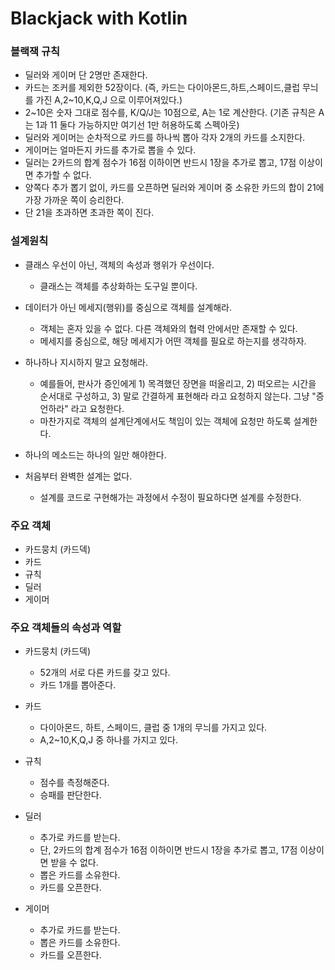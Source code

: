 # Blackjack with Kotlin

### 블랙잭 규칙
- 딜러와 게이머 단 2명만 존재한다.
- 카드는 조커를 제외한 52장이다. (즉, 카드는 다이아몬드,하트,스페이드,클럽 무늬를 가진 A,2~10,K,Q,J 으로 이루어져있다.)
- 2~10은 숫자 그대로 점수를, K/Q/J는 10점으로, A는 1로 계산한다. (기존 규칙은 A는 1과 11 둘다 가능하지만 여기선 1만 허용하도록 스펙아웃)
- 딜러와 게이머는 순차적으로 카드를 하나씩 뽑아 각자 2개의 카드를 소지한다.
- 게이머는 얼마든지 카드를 추가로 뽑을 수 있다.
- 딜러는 2카드의 합계 점수가 16점 이하이면 반드시 1장을 추가로 뽑고, 17점 이상이면 추가할 수 없다.
- 양쪽다 추가 뽑기 없이, 카드를 오픈하면 딜러와 게이머 중 소유한 카드의 합이 21에 가장 가까운 쪽이 승리한다.
- 단 21을 초과하면 초과한 쪽이 진다.
### 설계원칙
- 클래스 우선이 아닌, 객체의 속성과 행위가 우선이다.

  - 클래스는 객체를 추상화하는 도구일 뿐이다.
- 데이터가 아닌 메세지(행위)를 중심으로 객체를 설계해라.

  - 객체는 혼자 있을 수 없다. 다른 객체와의 협력 안에서만 존재할 수 있다.
  - 메세지를 중심으로, 해당 메세지가 어떤 객체를 필요로 하는지를 생각하자.
- 하나하나 지시하지 말고 요청해라.

  - 예를들어, 판사가 증인에게 1) 목격했던 장면을 떠올리고, 2) 떠오르는 시간을 순서대로 구성하고, 3) 말로 간결하게 표현해라 라고 요청하지 않는다. 그냥 "증언하라" 라고 요청한다.
  - 마찬가지로 객체의 설계단계에서도 책임이 있는 객체에 요청만 하도록 설계한다.
- 하나의 메소드는 하나의 일만 해야한다.

- 처음부터 완벽한 설계는 없다.

  - 설계를 코드로 구현해가는 과정에서 수정이 필요하다면 설계를 수정한다.

### 주요 객체
- 카드뭉치 (카드덱)
- 카드
- 규칙
- 딜러
- 게이머
### 주요 객체들의 속성과 역할
- 카드뭉치 (카드덱)

  - 52개의 서로 다른 카드를 갖고 있다.
  - 카드 1개를 뽑아준다.
- 카드
  - 다이아몬드, 하트, 스페이드, 클럽 중 1개의 무늬를 가지고 있다.
  - A,2~10,K,Q,J 중 하나를 가지고 있다.
- 규칙
  - 점수를 측정해준다.
  - 승패를 판단한다.
- 딜러
  - 추가로 카드를 받는다.
  - 단, 2카드의 합계 점수가 16점 이하이면 반드시 1장을 추가로 뽑고, 17점 이상이면 받을 수 없다.
  - 뽑은 카드를 소유한다.
  - 카드를 오픈한다.
- 게이머
  - 추가로 카드를 받는다.
  - 뽑은 카드를 소유한다.
  - 카드를 오픈한다.
